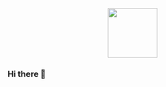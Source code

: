 <div id="header" align="center">
  <img src="[https://giphy.com/gifs/animation-art-design-3ohzdSfnSZJ23KcIWA](https://giphy.com/gifs/animation-art-design-3ohzdSfnSZJ23KcIWA)" width="100"/>
</div>

### Hi there 👋

<!--
**Gearol8/gearol8** is a ✨ _special_ ✨ repository because its `README.md` (this file) appears on your GitHub profile.

Here are some ideas to get you started:

- 🔭 I’m currently working on ...
- 🌱 I’m currently learning ...
- 👯 I’m looking to collaborate on ...
- 🤔 I’m looking for help with ...
- 💬 Ask me about ...
- 📫 How to reach me: ...
- 😄 Pronouns: ...
- ⚡ Fun fact: ...
-->
